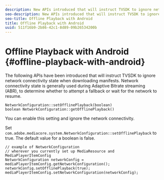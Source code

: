 ```yaml
---
description: New APIs introduced that will instruct TVSDK to ignore network connectivity state when downloading manifests. 
seo-description: New APIs introduced that will instruct TVSDK to ignore network connectivity state when downloading manifests.
seo-title: Offline Playback with Android
title: Offline Playback with Android
uuid: 511f16b9-2b86-42c1-8d89-09b26534200b
---
```


# Offline Playback with Android {#offline-playback-with-android}

The following APIs have been introduced that will instruct TVSDK to ignore network connectivity state when downloading manifests. Network connectivity state is generally used during Adaptive Bitrate streaming (ABR), to determine whether to attempt a fallback or wait for the network to resume.

```
NetworkConfiguration::setOfflinePlayback(boolean)
boolean NetworkConfiguration::getOfflinePlayback()
```

You can enable this setting and ignore the network connectivity.

Set `com.adobe.mediacore.system.NetworkConfiguration::setOfflinePlayback` to true. The default value for a boolean is false.

```
// example of NetworkConfiguration
// wherever you currently set up MediaResource and MediaPlayerItemConfig
NetworkConfiguration networkConfig = mediaPlayerItemConfig.getNetworkConfiguration();
networkConfig.setOfflinePlayback(true);
mediaPlayerItemConfig.setNetworkConfiguration(networkConfig);
```